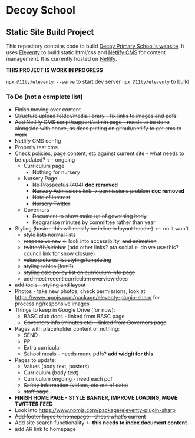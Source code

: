# Decoy School

## Static Site Build Project

This repository contains code to build [Decoy Primary School's website](http://www.decoyschool.co.uk). It uses [Eleventy](https://www.11ty.dev) to build static html/css and [Netlify CMS](https://www.netlifycms.org) for content management. It is currently hosted on [Netlify](https://www.netlify.com).

**THIS PROJECT IS WORK IN PROGRESS**

`npx @11ty/eleventy --serve` to start dev server
`npx @11ty/eleventy` to build

### To Do (not a complete list)

- ~~Finish moving over content~~
- ~~Structure upload folder/media library - fix links to images and pdfs~~
- ~~Add Netlify CMS script/support/admin page - needs to be done alongside with above, as does putting on github/netlify to get cms to work~~
- ~~Netlify CMS config~~
- Properly test cms
- Check policies, page content, etc against current site - what needs to be updated? <-- ongoing
  - Curriculum page
    - Nothing for nursery
  - Nursery Page
    - ~~No Prospectus (404)~~ **doc removed**
    - ~~Nursery Admissions link -> permissions problem~~ **doc removed**
    - ~~Note of interest~~
    - ~~Nursery Twitter~~
  - Governors
    - ~~Document to show make up of governing body~~
    - Reogranise minutes by committee rather than year
- Styling ~~(basic - this will mostly be inline in layout header)~~ <-- no it won't
  - ~~style lists normal lists~~
  - ~~responsive nav~~ <- look into accessibilty, ~~and animation~~
  - ~~twitter/fb/sidebar~~ (add other links? pta social <- do we use this? council link for snow closure)
  - ~~value pictures list styling/templating~~
  - ~~styling tables (font?)~~
  - ~~styling calc policy list on curriculum info page~~
  - ~~add most recent curriculum overview docs~~
- ~~add toc's - styling and layout~~
- Photos - take new photos, check permissions, look at https://www.npmjs.com/package/eleventy-plugin-sharp for processing/responsive images
- Things to keep in Google Drive (for now):
  - BASC club docs - linked from BASC page
  - ~~Governors info (minutes etc) - linked from Governors page~~
- Pages with placeholder content or nothing:
  - SEND
  - PP
  - Extra curricular
  - School meals - needs menu pdfs? **add widgit for this**
- Pages to update:
  - Values (body text, posters)
  - ~~Curriculum (body text)~~
  - Curriculum ongoing - need each pdf
  - ~~Safety information (videos, etc out of date)~~
  - ~~staff page~~
- **FINISH HOME PAGE - STYLE BANNER, IMPROVE LOADING, ~~MOVE TWITTER FEED~~**
- Look into https://www.npmjs.com/package/eleventy-plugin-sharp
- ~~Add footer logos to homepage - check what's current~~
- ~~Add site search functionality~~ <- **this needs to index document content**
- add AR link to homepage
